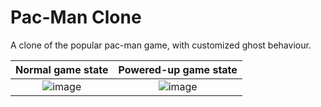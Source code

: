 # Pac-Man Clone
A clone of the popular pac-man game, with customized ghost behaviour.

Normal game state | Powered-up game state
:-------------------------:|:-------------------------:
![image](https://user-images.githubusercontent.com/45469027/112717056-6309a500-8eea-11eb-8bcf-a716efa09957.png) | ![image](https://user-images.githubusercontent.com/45469027/112717024-33f33380-8eea-11eb-9849-7b68d8a0a7f2.png)

